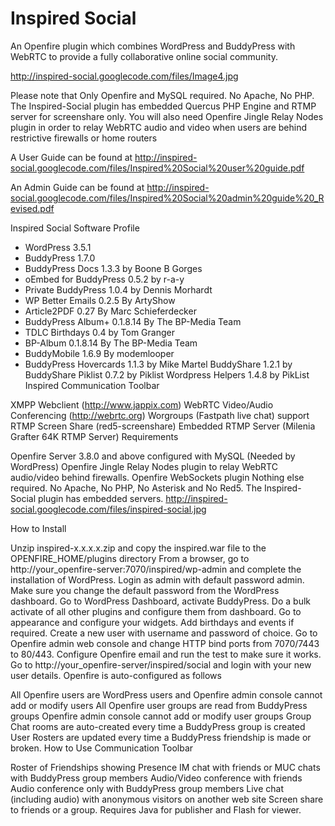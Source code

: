 # Inspired Social

An Openfire plugin which combines WordPress and BuddyPress with WebRTC to provide a fully collaborative online social community.

http://inspired-social.googlecode.com/files/Image4.jpg

Please note that Only Openfire and MySQL required. No Apache, No PHP. The Inspired-Social plugin has embedded Quercus PHP Engine and RTMP server for screenshare only. You will also need Openfire Jingle Relay Nodes plugin in order to relay WebRTC audio and video when users are behind restrictive firewalls or home routers

A User Guide can be found at http://inspired-social.googlecode.com/files/Inspired%20Social%20user%20guide.pdf

An Admin Guide can be found at http://inspired-social.googlecode.com/files/Inspired%20Social%20admin%20guide%20_Revised.pdf

Inspired Social Software Profile

* WordPress 3.5.1
* BuddyPress 1.7.0
* BuddyPress Docs 1.3.3 by Boone B Gorges
* oEmbed for BuddyPress 0.5.2 by r-a-y
* Private BuddyPress 1.0.4 by Dennis Morhardt
* WP Better Emails 0.2.5 By ArtyShow
* Article2PDF 0.27 By Marc Schieferdecker
* BuddyPress Album+ 0.1.8.14 By The BP-Media Team
* TDLC Birthdays 0.4 by Tom Granger
* BP-Album 0.1.8.14 By The BP-Media Team
* BuddyMobile 1.6.9 By modemlooper
* BuddyPress Hovercards 1.1.3 by Mike Martel
BuddyShare 1.2.1 by BuddyShare
Piklist 0.7.2 by Piklist
Wordpress Helpers 1.4.8 by PikList
Inspired Communication Toolbar

XMPP Webclient (http://www.jappix.com)
WebRTC Video/Audio Conferencing (http://webrtc.org)
Worgroups (Fastpath live chat) support
RTMP Screen Share (red5-screenshare)
Embedded RTMP Server (Milenia Grafter 64K RTMP Server)
Requirements

Openfire Server 3.8.0 and above configured with MySQL (Needed by WordPress)
Openfire Jingle Relay Nodes plugin to relay WebRTC audio/video behind firewalls.
Openfire WebSockets plugin
Nothing else required. No Apache, No PHP, No Asterisk and No Red5. The Inspired-Social plugin has embedded servers.
http://inspired-social.googlecode.com/files/inspired-social.jpg

How to Install

Unzip inspired-x.x.x.x.zip and copy the inspired.war file to the OPENFIRE_HOME/plugins directory
From a browser, go to http://your_openfire-server:7070/inspired/wp-admin and complete the installation of WordPress. Login as admin with default password admin. Make sure you change the default password from the WordPress dashboard.
Go to WordPress Dashboard, activate BuddyPress.
Do a bulk activate of all other plugins and configure them from dashboard.
Go to appearance and configure your widgets. Add birthdays and events if required.
Create a new user with username and password of choice.
Go to Openfire admin web console and change HTTP bind ports from 7070/7443 to 80/443.
Configure Openfire email and run the test to make sure it works.
Go to http://your_openfire-server/inspired/social and login with your new user details.
Openfire is auto-configured as follows

All Openfire users are WordPress users and Openfire admin console cannot add or modify users
All Openfire user groups are read from BuddyPress groups Openfire admin console cannot add or modify user groups
Group Chat rooms are auto-created every time a BuddyPress group is created
User Rosters are updated every time a BuddyPress friendship is made or broken.
How to Use Communication Toolbar

Roster of Friendships showing Presence
IM chat with friends or MUC chats with BuddyPress group members
Audio/Video conference with friends
Audio conference only with BuddyPress group members
Live chat (including audio) with anonymous visitors on another web site
Screen share to friends or a group. Requires Java for publisher and Flash for viewer.
